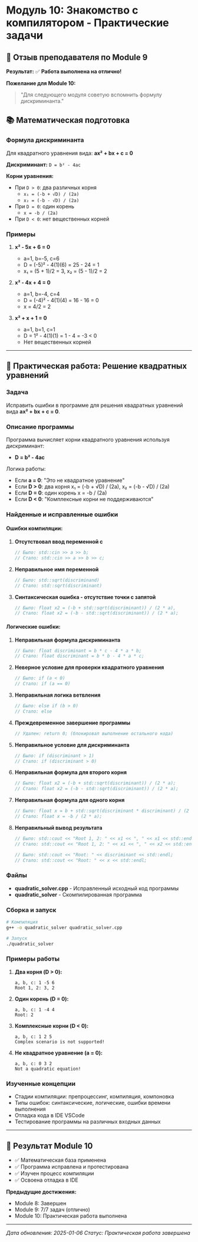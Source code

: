 # Модуль 10: Знакомство с компилятором - Практические задачи

## 📝 Отзыв преподавателя по Module 9

**Результат:** ✅ **Работа выполнена на отлично!**

**Пожелание для Module 10:** 
> "Для следующего модуля советую вспомнить формулу дискриминанта."

## 📚 Математическая подготовка

### Формула дискриминанта
Для квадратного уравнения вида: **ax² + bx + c = 0**

**Дискриминант:** `D = b² - 4ac`

**Корни уравнения:**
- При `D > 0`: два различных корня
  - `x₁ = (-b + √D) / (2a)`
  - `x₂ = (-b - √D) / (2a)`
- При `D = 0`: один корень
  - `x = -b / (2a)`
- При `D < 0`: нет вещественных корней

### Примеры
1. **x² - 5x + 6 = 0**
   - a=1, b=-5, c=6
   - D = (-5)² - 4(1)(6) = 25 - 24 = 1
   - x₁ = (5 + 1)/2 = 3, x₂ = (5 - 1)/2 = 2

2. **x² - 4x + 4 = 0**
   - a=1, b=-4, c=4
   - D = (-4)² - 4(1)(4) = 16 - 16 = 0
   - x = 4/2 = 2

3. **x² + x + 1 = 0**
   - a=1, b=1, c=1
   - D = 1² - 4(1)(1) = 1 - 4 = -3 < 0
   - Нет вещественных корней

---

## 🎯 Практическая работа: Решение квадратных уравнений

### Задача

Исправить ошибки в программе для решения квадратных уравнений вида **ax² + bx + c = 0**.

### Описание программы

Программа вычисляет корни квадратного уравнения используя дискриминант:
- **D = b² - 4ac**

Логика работы:
- Если **a = 0**: "Это не квадратное уравнение"
- Если **D > 0**: два корня x₁ = (-b + √D) / (2a), x₂ = (-b - √D) / (2a)
- Если **D = 0**: один корень x = -b / (2a)
- Если **D < 0**: "Комплексные корни не поддерживаются"

### Найденные и исправленные ошибки

#### Ошибки компиляции:
1. **Отсутствовал ввод переменной c**
   ```cpp
   // Было: std::cin >> a >> b;
   // Стало: std::cin >> a >> b >> c;
   ```

2. **Неправильное имя переменной**
   ```cpp
   // Было: std::sqrt(discriminand)
   // Стало: std::sqrt(discriminant)
   ```

3. **Синтаксическая ошибка - отсутствие точки с запятой**
   ```cpp
   // Было: float x2 = (-b + std::sqrt(discriminant)) / (2 * a),
   // Стало: float x2 = (-b - std::sqrt(discriminant)) / (2 * a);
   ```

#### Логические ошибки:
1. **Неправильная формула дискриминанта**
   ```cpp
   // Было: float discriminant = b * c - 4 * a * b;
   // Стало: float discriminant = b * b - 4 * a * c;
   ```

2. **Неверное условие для проверки квадратного уравнения**
   ```cpp
   // Было: if (a < 0)
   // Стало: if (a == 0)
   ```

3. **Неправильная логика ветвления**
   ```cpp
   // Было: else if (b > 0)
   // Стало: else
   ```

4. **Преждевременное завершение программы**
   ```cpp
   // Удален: return 0; (блокировал выполнение остального кода)
   ```

5. **Неправильное условие для дискриминанта**
   ```cpp
   // Было: if (discriminant > 1)
   // Стало: if (discriminant > 0)
   ```

6. **Неправильная формула для второго корня**
   ```cpp
   // Было: float x2 = (-b + std::sqrt(discriminant)) / (2 * a);
   // Стало: float x2 = (-b - std::sqrt(discriminant)) / (2 * a);
   ```

7. **Неправильная формула для одного корня**
   ```cpp
   // Было: float x = b + std::sqrt(discriminant * discriminant) / (2 * a);
   // Стало: float x = -b / (2 * a);
   ```

8. **Неправильный вывод результата**
   ```cpp
   // Было: std::cout << "Root 1, 2: " << x1 << ", " << x1 << std::endl;
   // Стало: std::cout << "Root 1, 2: " << x1 << ", " << x2 << std::endl;
   
   // Было: std::cout << "Root: " << discriminant << std::endl;
   // Стало: std::cout << "Root: " << x << std::endl;
   ```

### Файлы

- **quadratic_solver.cpp** - Исправленный исходный код программы
- **quadratic_solver** - Скомпилированная программа

### Сборка и запуск

```bash
# Компиляция
g++ -o quadratic_solver quadratic_solver.cpp

# Запуск
./quadratic_solver
```

### Примеры работы

1. **Два корня (D > 0):**
   ```
   a, b, c: 1 -5 6
   Root 1, 2: 3, 2
   ```

2. **Один корень (D = 0):**
   ```
   a, b, c: 1 -4 4
   Root: 2
   ```

3. **Комплексные корни (D < 0):**
   ```
   a, b, c: 1 2 5
   Complex scenario is not supported!
   ```

4. **Не квадратное уравнение (a = 0):**
   ```
   a, b, c: 0 3 2
   Not a quadratic equation!
   ```

### Изученные концепции

- Стадии компиляции: препроцессинг, компиляция, компоновка
- Типы ошибок: синтаксические, логические, ошибки времени выполнения
- Отладка кода в IDE VSCode
- Тестирование программы на различных входных данных

---

## 🎯 Результат Module 10
- ✅ Математическая база применена
- ✅ Программа исправлена и протестирована
- ✅ Изучен процесс компиляции
- ✅ Освоена отладка в IDE

**Предыдущие достижения:**
- Module 8: Завершен
- Module 9: 7/7 задач (отлично)
- Module 10: Практическая работа выполнена

---
*Дата обновления: 2025-01-06*
*Статус: Практическая работа завершена*
